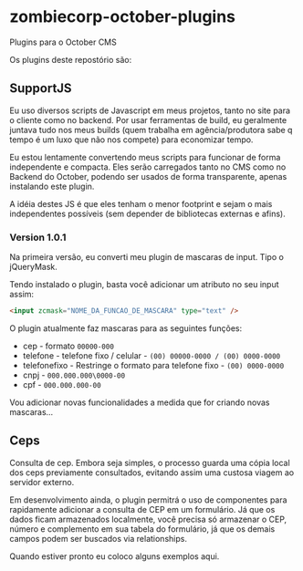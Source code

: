 # zombiecorp-october-plugins

Plugins para o October CMS

Os plugins deste repostório são:

## SupportJS

Eu uso diversos scripts de Javascript em meus projetos, tanto no site para o cliente como no backend. Por usar ferramentas de build, eu geralmente juntava tudo nos meus builds (quem trabalha em agência/produtora sabe q tempo é um luxo que não nos compete) para economizar tempo.

Eu estou lentamente convertendo meus scripts para funcionar de forma independente e compacta. Eles serão carregados tanto no CMS como no Backend do October, podendo ser usados de forma transparente, apenas instalando este plugin.

A idéia destes JS é que eles tenham o menor footprint e sejam o mais independentes possíveis (sem depender de bibliotecas externas e afins).

### Version 1.0.1

Na primeira versão, eu converti meu plugin de mascaras de input. Tipo o jQueryMask.

Tendo instalado o plugin, basta você adicionar um atributo no seu input assim:

```html
<input zcmask="NOME_DA_FUNCAO_DE_MASCARA" type="text" />
```

O plugin atualmente faz mascaras para as seguintes funções:

- cep - formato `00000-000`
- telefone - telefone fixo / celular - `(00) 00000-0000 / (00) 0000-0000`
- telefonefixo - Restringe o formato para telefone fixo - `(00) 0000-0000`
- cnpj - `000.000.000\0000-00`
- cpf - `000.000.000-00`

Vou adicionar novas funcionalidades a medida que for criando novas mascaras...

## Ceps

Consulta de cep. Embora seja simples, o processo guarda uma cópia local dos ceps previamente consultados, evitando assim uma custosa viagem ao servidor externo.

Em desenvolvimento ainda, o plugin permitrá o uso de componentes para rapidamente adicionar a consulta de CEP em um formulário. Já que os dados ficam armazenados localmente, você precisa só armazenar o CEP, número e complemento em sua tabela do formulário, já que os demais campos podem ser buscados via relationships.

Quando estiver pronto eu coloco alguns exemplos aqui.
